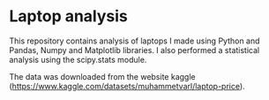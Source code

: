 # Laptop analysis
This repository contains analysis of laptops I made using Python and Pandas, Numpy and Matplotlib libraries.
I also performed a statistical analysis using the scipy.stats module.

The data was downloaded from the website kaggle (https://www.kaggle.com/datasets/muhammetvarl/laptop-price).
